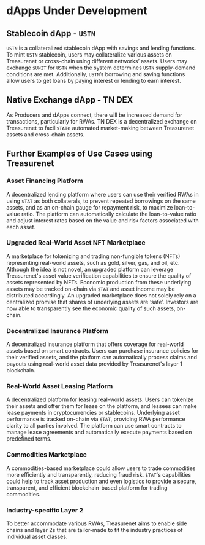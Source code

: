 # dApps Under Development

## Stablecoin dApp - `USTN`

`USTN` is a collateralized stablecoin dApp with savings and lending functions. To mint `USTN` stablecoin, users may collateralize various assets on Treasurenet or cross-chain using different networks’ assets. Users may exchange `$UNIT` for `USTN` when the system determines `USTN` supply-demand conditions are met. Additionally, `USTN`’s borrowing and saving functions allow users to get loans by paying interest or lending to earn interest.

## Native Exchange dApp - TN DEX

As Producers and dApps connect, there will be increased demand for transactions, particularly for RWAs. TN DEX is a decentralized exchange on Treasurenet to facili`$TAT`e automated market-making between Treasurenet assets and cross-chain assets.

## Further Examples of Use Cases using Treasurenet

### Asset Financing Platform

A decentralized lending platform where users can use their verified RWAs in using `$TAT` as both collaterals, to prevent repeated borrowings on the same assets, and as an on-chain gauge for repayment risk, to maximize loan-to-value ratio. The platform can automatically calculate the loan-to-value ratio and adjust interest rates based on the value and risk factors associated with each asset.

### Upgraded Real-World Asset NFT Marketplace

A marketplace for tokenizing and trading non-fungible tokens (NFTs) representing real-world assets, such as gold, silver, gas, and oil, etc. Although the idea is not novel, an upgraded platform can leverage Treasurenet's asset value verification capabilities to ensure the quality of assets represented by NFTs. Economic production from these underlying assets may be tracked on-chain via `$TAT` and asset income may be distributed accordingly. An upgraded marketplace does not solely rely on a centralized promise that shares of underlying assets are ‘safe’. Investors are now able to transparently see the economic quality of such assets, on-chain.

### Decentralized Insurance Platform

A decentralized insurance platform that offers coverage for real-world assets based on smart contracts. Users can purchase insurance policies for their verified assets, and the platform can automatically process claims and payouts using real-world asset data provided by Treasurenet's layer 1 blockchain.

### Real-World Asset Leasing Platform

A decentralized platform for leasing real-world assets. Users can tokenize their assets and offer them for lease on the platform, and lessees can make lease payments in cryptocurrencies or stablecoins. Underlying asset performance is tracked on-chain via `$TAT`, providing RWA performance clarity to all parties involved. The platform can use smart contracts to manage lease agreements and automatically execute payments based on predefined terms.

### Commodities Marketplace

A commodities-based marketplace could allow users to trade commodities more efficiently and transparently, reducing fraud risk. `$TAT`'s capabilities could help to track asset production and even logistics to provide a secure, transparent, and efficient blockchain-based platform for trading commodities.

### Industry-specific Layer 2

To better accommodate various RWAs, Treasurenet aims to enable side chains and layer 2s that are tailor-made to fit the industry practices of individual asset classes.
